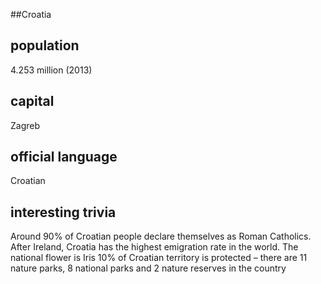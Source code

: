 ##Croatia
## population
4.253 million (2013)

## capital
Zagreb
 
## official language
Croatian

## interesting trivia
Around 90% of Croatian people declare themselves as Roman Catholics.
After Ireland, Croatia has the highest emigration rate in the world.
The national flower is Iris
10% of Croatian territory is protected – there are 11 nature parks, 8 national parks and 2 nature reserves in the country

